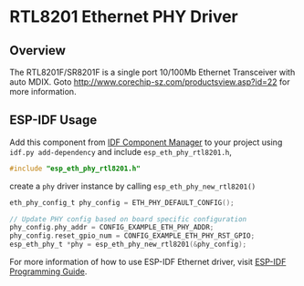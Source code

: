 # RTL8201 Ethernet PHY Driver

## Overview

The RTL8201F/SR8201F is a single port 10/100Mb Ethernet Transceiver with auto MDIX. Goto http://www.corechip-sz.com/productsview.asp?id=22 for more information.

## ESP-IDF Usage

Add this component from [IDF Component Manager](https://components.espressif.com/) to your project using `idf.py add-dependency` and include `esp_eth_phy_rtl8201.h`,

```c
#include "esp_eth_phy_rtl8201.h"
```

create a `phy` driver instance by calling `esp_eth_phy_new_rtl8201()`

```c
eth_phy_config_t phy_config = ETH_PHY_DEFAULT_CONFIG();

// Update PHY config based on board specific configuration
phy_config.phy_addr = CONFIG_EXAMPLE_ETH_PHY_ADDR;
phy_config.reset_gpio_num = CONFIG_EXAMPLE_ETH_PHY_RST_GPIO;
esp_eth_phy_t *phy = esp_eth_phy_new_rtl8201(&phy_config);
```

For more information of how to use ESP-IDF Ethernet driver, visit [ESP-IDF Programming Guide](https://docs.espressif.com/projects/esp-idf/en/latest/esp32/api-reference/network/esp_eth.html).
